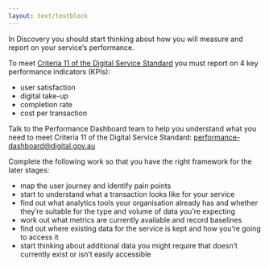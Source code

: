 ```yaml
---
layout: text/textblock
---
```


In Discovery you should start thinking about how you will measure and report on your service’s performance.

To meet [Criteria 11 of the Digital Service Standard](/digital-service-standard/criteria/11-measure-performance/) you must report on 4 key performance indicators (KPIs):
- user satisfaction
- digital take-up
- completion rate
- cost per transaction

Talk to the Performance Dashboard team to help you understand what you need to meet Criteria 11 of the Digital Service Standard: <performance-dashboard@digital.gov.au>

Complete the following work so that you have the right framework for the later stages:
- map the user journey and identify pain points
- start to understand what a transaction looks like for your service
- find out what analytics tools your organisation already has and whether they’re suitable for the type and volume of data you’re expecting
- work out what metrics are currently available and record baselines
- find out where existing data for the service is kept and how you’re going to access it
- start thinking about additional data you might require that doesn’t currently exist or isn’t easily accessible
